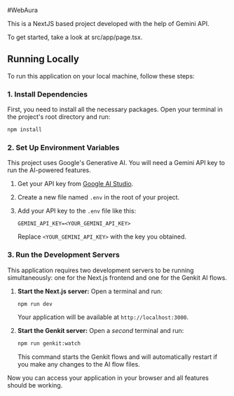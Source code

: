 #WebAura

This is a NextJS based project developed with the help of Gemini API.

To get started, take a look at src/app/page.tsx.

## Running Locally

To run this application on your local machine, follow these steps:

### 1. Install Dependencies

First, you need to install all the necessary packages. Open your terminal in the project's root directory and run:

```bash
npm install
```

### 2. Set Up Environment Variables

This project uses Google's Generative AI. You will need a Gemini API key to run the AI-powered features.

1.  Get your API key from [Google AI Studio](https://makersuite.google.com/app/apikey).
2.  Create a new file named `.env` in the root of your project.
3.  Add your API key to the `.env` file like this:

    ```
    GEMINI_API_KEY=<YOUR_GEMINI_API_KEY>
    ```

    Replace `<YOUR_GEMINI_API_KEY>` with the key you obtained.

### 3. Run the Development Servers

This application requires two development servers to be running simultaneously: one for the Next.js frontend and one for the Genkit AI flows.

1.  **Start the Next.js server:**
    Open a terminal and run:

    ```bash
    npm run dev
    ```

    Your application will be available at `http://localhost:3000`.

2.  **Start the Genkit server:**
    Open a *second* terminal and run:

    ```bash
    npm run genkit:watch
    ```

    This command starts the Genkit flows and will automatically restart if you make any changes to the AI flow files.

Now you can access your application in your browser and all features should be working.
